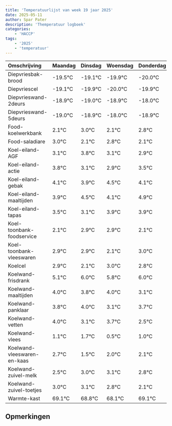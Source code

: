 ```yaml
---
title: 'Temperatuurlijst van week 19 jaar 2025'
date: 2025-05-11
author: Spar Pater
description: 'Themperatuur logboek'
categories:
    - 'HACCP'
tags:
    - '2025'
    - 'temperatuur'
---
```

|Omschrijving|Maandag|Dinsdag|Woensdag|Donderdag|Vrijdag|Zaterdag|Zondag|
|:---|:---|:---|:---|:---|:---|:---|:---|
|Diepvriesbak-brood|-19.5°C|-19.1°C|-19.9°C|-20.0°C|-19.9°C|-19.0°C|-19.9°C|
|Diepvriescel|-19.1°C|-19.9°C|-20.0°C|-19.9°C|-19.0°C|-19.9°C|-19.2°C|
|Diepvrieswand-2deurs|-18.9°C|-19.0°C|-18.9°C|-18.0°C|-18.9°C|-18.2°C|-18.9°C|
|Diepvrieswand-5deurs|-19.0°C|-18.9°C|-18.0°C|-18.9°C|-18.2°C|-18.9°C|-19.1°C|
|Food-koelwerkbank|2.1°C|3.0°C|2.1°C|2.8°C|2.1°C|1.9°C|2.5°C|
|Food-saladiare|3.0°C|2.1°C|2.8°C|2.1°C|1.9°C|2.5°C|2.1°C|
|Koel-eiland-AGF|3.1°C|3.8°C|3.1°C|2.9°C|3.5°C|3.1°C|3.9°C|
|Koel-eiland-actie|3.8°C|3.1°C|2.9°C|3.5°C|3.1°C|3.9°C|3.9°C|
|Koel-eiland-gebak|4.1°C|3.9°C|4.5°C|4.1°C|4.9°C|4.9°C|4.1°C|
|Koel-eiland-maaltijden|3.9°C|4.5°C|4.1°C|4.9°C|4.9°C|4.1°C|5.0°C|
|Koel-eiland-tapas|3.5°C|3.1°C|3.9°C|3.9°C|3.1°C|4.0°C|3.8°C|
|Koel-toonbank-foodservice|2.1°C|2.9°C|2.9°C|2.1°C|3.0°C|2.8°C|3.0°C|
|Koel-toonbank-vleeswaren|2.9°C|2.9°C|2.1°C|3.0°C|2.8°C|3.0°C|2.1°C|
|Koelcel|2.9°C|2.1°C|3.0°C|2.8°C|3.0°C|2.1°C|2.7°C|
|Koelwand-frisdrank|5.1°C|6.0°C|5.8°C|6.0°C|5.1°C|5.7°C|4.5°C|
|Koelwand-maaltijden|4.0°C|3.8°C|4.0°C|3.1°C|3.7°C|2.5°C|3.0°C|
|Koelwand-panklaar|3.8°C|4.0°C|3.1°C|3.7°C|2.5°C|3.0°C|3.1°C|
|Koelwand-vetten|4.0°C|3.1°C|3.7°C|2.5°C|3.0°C|3.1°C|2.8°C|
|Koelwand-vlees|1.1°C|1.7°C|0.5°C|1.0°C|1.1°C|0.8°C|0.1°C|
|Koelwand-vleeswaren-en-kaas|2.7°C|1.5°C|2.0°C|2.1°C|1.8°C|1.1°C|2.1°C|
|Koelwand-zuivel-melk|2.5°C|3.0°C|3.1°C|2.8°C|2.1°C|3.1°C|3.1°C|
|Koelwand-zuivel-toetjes|3.0°C|3.1°C|2.8°C|2.1°C|3.1°C|3.1°C|3.4°C|
|Warmte-kast|69.1°C|68.8°C|68.1°C|69.1°C|69.1°C|69.4°C|68.9°C|

## Opmerkingen


